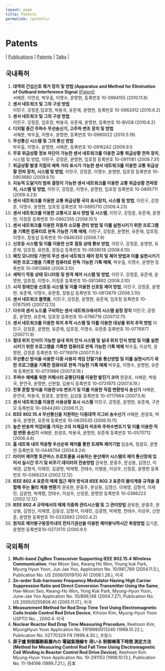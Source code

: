 ```yaml
---
layout: page
title: Patents
permalink: /patents/
---
```


# Patents
| [Publications](/publications/) 
| [Patents](/patents/) 
| [Talks](/talks/) |

## 국내특허
1. <b>대역외 간섭신호 제거 장치 및 방법 (Apparatus and Method for Elimination of Outband Interference Signal</b> [(Patent)][p1]<br>
서해문, 이연성, 박우출, 이명수, 윤명현, 
등록번호 10-0994155 (2010.11.8)
2. <b>센서 네트워크 및 그의 구성 방법</b><br>
이민구, 강정훈,임호정, 박용국, 유준재, 윤명현, 
등록번호 10-0962412 (2010.6.2)
3. <b>센서 네트워크 및 그의 구성 방법</b><br>
이민구, 강정훈, 임호정, 박용국, 유준재, 윤명현, 
등록번호 10-BVG8 (2010.6.2)
4. <b>디지털 중간 주파수 무선송신기, 고주파 변조 장치 및 방법</b><br>
서해문, 박우출, 이명수, 윤명현, 
등록번호 10-0960022 (2010.5.19)
5. <b>무선통신 시스템 및 그의 통신 방법</b><br>
박우출, 이명수, 윤명현, 서해문, 
등록번호 10-0916242 (2009.9.1)
6. <b>무효 위급상황 정보 차단이 가능한 센서 네트워크를 이용한 교통 위급상황 전파 장치</b>, 시스템 및 방법</b>, 
이민구, 강정훈, 윤명현, 임호정
등록번호 10-0911181 (2009.7.31)
7. <b>위급상황 발생 지점의 예측 거리 표시가 가능한 센서 네트워크를 이용한 교통 위급상황 전파 장치, 시스템 및 방법</b>, 
이민구, 강정훈, 이명수, 윤명현, 임호정
등록번호 10-0903680 (2009.6.11)
8. <b>지능적 도달거리 범위 결정이 가능한 센서 네트워크를 이용한 교통 위급상황 전파장치, 시스템 및 방법</b>, 
이민구, 강정훈, 이명수, 윤명현, 임호정
등록번호 10-0895711 (2009.4.23)
9. <b>센서 네트워크를 이용한 교통 위급상황 국지 표시장치, 시스템 및 방법</b>, 
이민구, 강정훈, 이명수, 윤명현, 임호정
등록번호 10-0895710 (2009.4.23)
10. <b>센서 네트워크를 이용한 교통사고 표시 방법 및 시스템</b>, 
이민구, 강정훈, 유준재, 윤명현, 이정훈
등록번호 10-0862355 (2008.10.1)
11. <b>센서 네트워크를 이용한 자동차 소모품 관리 방법 및 이를 실현시키기 위한 프로그램을 기록한 컴퓨터로 판독 가능한 기록 매체</b>, 
이민구, 강정훈, 윤명현, 유준재, 임호정, 이명수, 장동섭
등록번호 10-0846350 (2008.7.9)
12. <b>신호등 시스템 및 이를 이용한 신호 점등 상태 통보 방법</b>, 
이민구, 강정훈, 윤명현, 유준재, 임호정, 유한종, 장동섭
등록번호 10-0838518 (2008.6.10)
13. <b>패킷 모니터링 기반의 무선 센서 네트워크 제어 장치 및 제어 방법과 이를 실현시키기 위한 프로그램을 기록한 컴퓨터로 판독 가능한 기록 매체</b>, 
박우출, 이명수, 윤명현
등록번호 10-0813886 (2008.3.10)
14. <b>세탁기 작동 상태 모니터링 및 원격 제어 시스템 및 방법</b>, 
이민구, 강정훈, 유준재, 윤명현, 임호정, 이명수, 이정훈
등록번호 10-0813882 (2008.3.10)
15. <b>시각 장애인용 신호등 시스템 및 이를 이용한 신호등 제어 방법</b>, 
이민구, 강정훈, 윤명현, 유준재, 이명수, 유한종, 장동섭
등록번호 10-0813879 (2008.3.10)
16. <b>센서 네트워크 플랫폼</b>, 이민구, 강정훈, 윤명현, 유준재, 임호정
등록번호 10-0787595 (2007.12.13) 
17. <b>다수의 센서 노드를 구비하는 센서 네트워크에서의 시스템 설정 장치</b> 
이민구, 강정훈, 윤명현, 유준재, 임호정
등록번호 10-0786716 (2007.12.11) 
18. <b>센서 네트워크를 이용한 위치 추적 시스템 및 이를 이용한 대상물 위치 추적 방법</b>
이민구, 강정훈, 윤명현, 유준재, 임호정, 이명수, 유한종
등록번호 10-0776977 (2007.11.9)
19. <b>절대 위치 인식이 가능한 실내 위치 인식 시스템 및 실내 위치 인식 방법 및 이를 실현시키기 위한 프로그램을 기록한 컴퓨터로 판독 가능한 기록 매체</b> 
박우출, 이상학, 윤명현, 강정훈
등록번호 10-0776979 (2007.11.9.)
20. <b>무선통신 방식을 사용한 다중 사용자 게임 단말기용 통신방법 및 이를 실현시키기 위한 프로그램을 기록한 컴퓨터로 판독 가능한 기록 매체</b>
박우출, 이명수, 윤명현, 유준재
등록번호 10-0731986 (2007.6.19.) 
21. <b>주파수 체배를 위한 커패시터 공통단자를 이용한 발진기 코어</b> 
원광호, 서해문, 박용국, 문연국, 윤명현, 신현철, 김용식
등록번호 10-0731975 (2007.6.19.)
22. <b>전류 혼합 방식을 이용한 I/Q 변조기 및 이를 이용한 직접 변환방식 송신기</b>
서해문, 문연국, 박용국, 원광호, 윤명현, 김성동
등록번호 10-0717964 (2007.5.8)
23. <b>센서 네트워크를 이용한 사용상황 표시 시스템</b>
이민구, 강정훈, 윤명현, 유준재, 구관모
등록번호 10-0644280 (2006.11.2)
24. <b>IEEE 802.15.4 무선통신을 지원하는 다중대역 지그비 송수신기</b> 
서해문, 원광호, 박용국, 윤명현, 유준재
등록번호 10-0635535 (2006.10.11)
25. <b>높은 반송파 억압비를 가지는 2의 Ｎ제곱차 저조파 주파수변조기 및 이를 이용한 직접 변환 송신기</b> 
서해문, 원광호, 박용국, 윤명현, 유준재
등록번호 10-0570712 (2006.4.6)
26. <b>홈 네트웍 내의 적응형 우선순위 제어를 통한 트래픽 제어기법</b> 
임승옥, 정광모, 윤명현
등록번호 10-0446794 (2004.8.24)
27. <b>타이머 제어형 토큰버스 프로토콜을 사용하는 분산제어 시스템의 제어 통신망에 있어서 실시간 주기 및 비주기 데이터의 전송방법</b> 
권욱현, 문홍주, 문상용, 김영신, 이재영, 김형석, 이재민, 김광현, 박제형, 전태수, 이병윤, 이성우, 신창훈, 윤명현
등록번호 10-0366224 (2002.12.12) 
28. <b>IEEE 802.4 표준의 매체 접근 제어 방식과 IEEE 802.3 표준의 물리계층 규격을 결합해 주는 물리 계층 변환기</b> 
권욱현, 문홍주, 문상용, 김영신, 이재영, 김형석, 이재민, 김광현, 박제형, 전태수, 이성우, 신창훈, 윤명현
등록번호 10-0366223 (2002.12.12)
29. <b>IEEE 802.4 규약에서의 매체 이중화 관리시스템 및 그 관리방법</b> 
권욱현, 문홍주, 문상용, 김영신, 이재영, 김동성, 김형석, 이재민, 김광현, 박제형, 전태수, 이성우, 신창훈, 윤명현
등록번호 10-0332693 (2002.4.2) 
30. <b>원자로 제어봉구동장치내의 전자기권선을 이용한 제어봉낙하시간 측정방법</b> 
김기훈, 윤명현
등록번호10-0273170 (2000.9.1)

## 국외특허
1. <b>Multi-band ZigBee Transceiver Supporting IEEE 802.15.4 Wireless Communication</b>, 
Hae Moon Seo, Kwang Ho Won, Young kuk Park, Myung Hyun Yoon, Jun Jae Yoo, Application No. 10/981,789 (2004.11.5.), Publication No. US 2006/0019700 A1 (2006.1.26.), 미국
2. <b>2n-order Sub-harmonic Frequency Modulator Having High Carrier Suppression Ratio and Direct Conversion Transmitter Using the Same</b>, 
Hae-Moon Seo, Kwang-Ho Won, Yong Kuk Park, Myung-Hyun Yoon, June-Jae Yoo
Application No. 10/899,148 (2004.7.27), Publication No. US 2005/0255806 A1 (2005.11.17.), 미국
3. <b>Measurement Method for Rod Drop Time Test Using Electromagnetic Coils Inside Control Rod Drive Device</b>, 
Kihoon Kim, Myung-Hyun Yoon
USPTO No. , 2000.4. 미국
4. <b>Nuclear Reactor Rod Drop Time Measuring Procedure</b>, 
Keehoon Kim, MyungHyun Yoon
Application No. FR19980013240 (1998.10.22.), Publication No. 02770329 FR (1999.4.30.), 프랑스
5. <b>原子爐 制御驅動裝置內の 電磁氣捲線を 用いる 制御棒落下時間 測定方法 (Method for Measuring Control Rod Fall Time Using Electromagnetic Coil Winding in Reactor Control Rod Drive Device)</b>, 
Keehoon Kim. Myung-Hyun Yoon
Application No. 10-291153 (1998.10.13.), Publication No. 11-194196 (1999.7.21.), 日本

[p1]: https://drive.google.com/file/d/1lmd3T-HqMfaVxew6RLNjRe6Iti-fV_uM/view?usp=sharing
